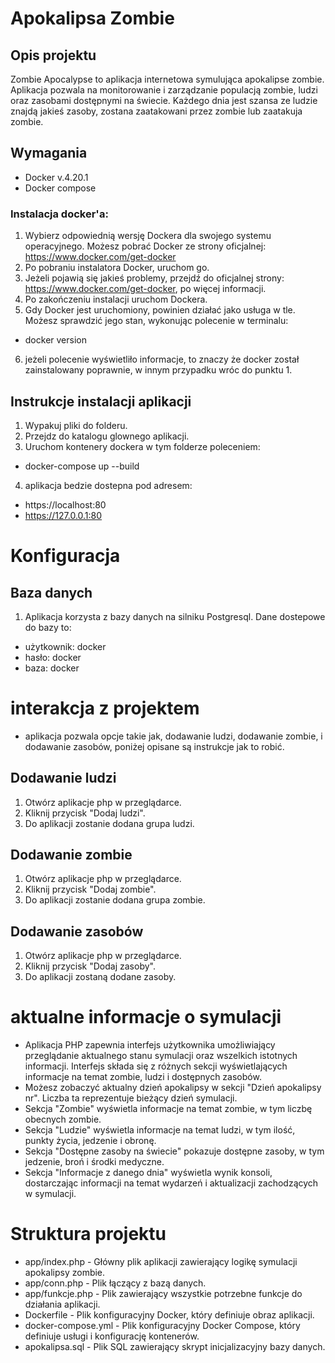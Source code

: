 # Apokalipsa Zombie

## Opis projektu
Zombie Apocalypse to aplikacja internetowa symulująca apokalipse zombie. Aplikacja pozwala na monitorowanie i zarządzanie populacją zombie, ludzi oraz zasobami dostępnymi na świecie.
Każdego dnia jest szansa ze ludzie znajdą jakieś zasoby, zostana zaatakowani przez zombie lub zaatakuja zombie.

## Wymagania
- Docker v.4.20.1
- Docker compose

### Instalacja docker'a:
1. Wybierz odpowiednią wersję Dockera dla swojego systemu operacyjnego. Możesz pobrać Docker ze strony oficjalnej: https://www.docker.com/get-docker
2. Po pobraniu instalatora Docker, uruchom go.
3. Jeżeli pojawią się jakieś problemy, przejdź do oficjalnej strony: https://www.docker.com/get-docker, po więcej informacji.
4. Po zakończeniu instalacji uruchom Dockera.
5. Gdy Docker jest uruchomiony, powinien działać jako usługa w tle. Możesz sprawdzić jego stan, wykonując polecenie w terminalu:
- docker version
6. jeżeli polecenie wyświetliło informacje, to znaczy że docker został zainstalowany poprawnie, w innym przypadku wróc do punktu 1.

## Instrukcje instalacji aplikacji
1. Wypakuj pliki do folderu.
2. Przejdz do katalogu glownego aplikacji.
3. Uruchom kontenery dockera w tym folderze poleceniem:
-   docker-compose up --build
4. aplikacja bedzie dostepna pod adresem:
-   https://localhost:80
-   https://127.0.0.1:80

# Konfiguracja

## Baza danych
1. Aplikacja korzysta z bazy danych na silniku Postgresql. Dane dostepowe do bazy to:
-   użytkownik: docker
-   hasło: docker
-   baza: docker

# interakcja z projektem
- aplikacja pozwala opcje takie jak, dodawanie ludzi, dodawanie zombie, i dodawanie zasobów, poniżej opisane są instrukcje jak to robić.

## Dodawanie ludzi
1. Otwórz aplikacje php w przeglądarce.
2. Kliknij przycisk "Dodaj ludzi".
3. Do aplikacji zostanie dodana grupa ludzi.

## Dodawanie zombie
1. Otwórz aplikacje php w przeglądarce.
2. Kliknij przycisk "Dodaj zombie".
3. Do aplikacji zostanie dodana grupa zombie.

## Dodawanie zasobów
1. Otwórz aplikacje php w przeglądarce.
2. Kliknij przycisk "Dodaj zasoby".
3. Do aplikacji zostaną dodane zasoby.

# aktualne informacje o symulacji
- Aplikacja PHP zapewnia interfejs użytkownika umożliwiający przeglądanie aktualnego stanu symulacji oraz wszelkich istotnych informacji. Interfejs składa się z różnych sekcji wyświetlających informacje na temat zombie, ludzi i dostępnych zasobów.
- Możesz zobaczyć aktualny dzień apokalipsy w sekcji "Dzień apokalipsy nr". Liczba ta reprezentuje bieżący dzień symulacji.
- Sekcja "Zombie" wyświetla informacje na temat zombie, w tym liczbę obecnych zombie.
- Sekcja "Ludzie" wyświetla informacje na temat ludzi, w tym ilość, punkty życia, jedzenie i obronę.
- Sekcja "Dostępne zasoby na świecie" pokazuje dostępne zasoby, w tym jedzenie, broń i środki medyczne.
- Sekcja "Informacje z danego dnia" wyświetla wynik konsoli, dostarczając informacji na temat wydarzeń i aktualizacji zachodzących w symulacji.

# Struktura projektu
- app/index.php - Główny plik aplikacji zawierający logikę symulacji apokalipsy zombie.
- app/conn.php - Plik łączący z bazą danych.
- app/funkcje.php - Plik zawierający wszystkie potrzebne funkcje do działania aplikacji.
- Dockerfile - Plik konfiguracyjny Docker, który definiuje obraz aplikacji.
- docker-compose.yml - Plik konfiguracyjny Docker Compose, który definiuje usługi i konfigurację kontenerów.
- apokalipsa.sql - Plik SQL zawierający skrypt inicjalizacyjny bazy danych.
